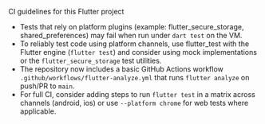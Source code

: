 CI guidelines for this Flutter project

- Tests that rely on platform plugins (example: flutter_secure_storage, shared_preferences) may fail when run under `dart test` on the VM.
- To reliably test code using platform channels, use flutter_test with the Flutter engine (`flutter test`) and consider using mock implementations or the `flutter_secure_storage` test utilities.
- The repository now includes a basic GitHub Actions workflow `.github/workflows/flutter-analyze.yml` that runs `flutter analyze` on push/PR to `main`.
- For full CI, consider adding steps to run `flutter test` in a matrix across channels (android, ios) or use `--platform chrome` for web tests where applicable.
